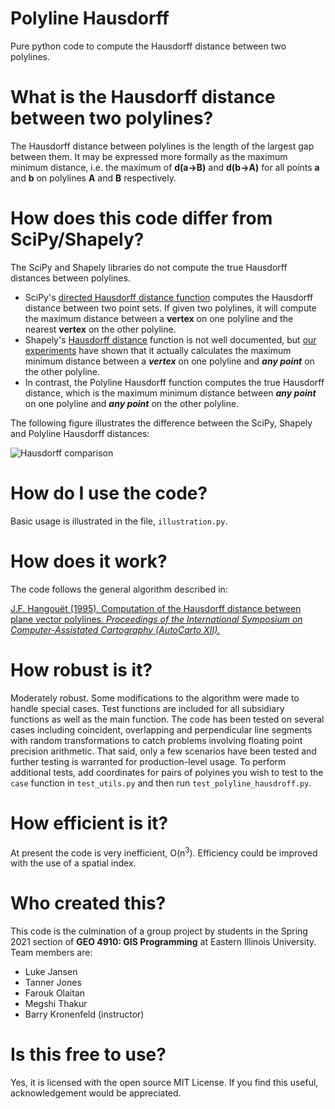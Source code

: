 # Polyline Hausdorff 
Pure python code to compute the Hausdorff distance between two polylines.

# What is the Hausdorff distance between two polylines?
The Hausdorff distance between polylines is the length of the largest gap between them. It may be expressed more formally as the maximum minimum distance, i.e. the maximum of **d(a&#8594;B)** and **d(b&#8594;A)** for all points **a** and **b** on polylines **A** and **B** respectively. 

# How does this code differ from SciPy/Shapely?
The SciPy and Shapely libraries do not compute the true Hausdorff distances between polylines.
* SciPy's [directed Hausdorff distance function](https://docs.scipy.org/doc/scipy/reference/generated/scipy.spatial.distance.directed_hausdorff.html) computes the Hausdorff distance between two point sets. If given two polylines, it will compute the maximum distance between a **vertex** on one polyline and the nearest **vertex** on the other polyline. 
* Shapely's [Hausdorff distance](https://shapely.readthedocs.io/en/stable/manual.html#general-attributes-and-methods) function is not well documented, but [our experiments](https://generalisation.icaci.org/downloads/abs2019/Abs2019_paper_8.pdf) have shown that it actually calculates the maximum minimum distance between a ***vertex*** on one polyline and ***any point*** on the other polyline.
* In contrast, the Polyline Hausdorff function computes the true Hausdorff distance, which is the maximum minimum distance between ***any point*** on one polyline and ***any point*** on the other polyline.

The following figure illustrates the difference between the SciPy, Shapely and Polyline Hausdorff distances:

![Hausdorff comparison](https://user-images.githubusercontent.com/13248690/121942432-15951b00-cd16-11eb-9d6c-ea787f154f66.png)

# How do I use the code?
Basic usage is illustrated in the file, `illustration.py`.

# How does it work? 
The code follows the general algorithm described in:

[J.F. Hangou&#0235;t (1995). Computation of the Hausdorff distance between plane vector polylines. *Proceedings of the International Symposium on Computer-Assistated Cartography (AutoCarto XII).*](https://cartogis.org/docs/proceedings/archive/auto-carto-12/pdf/computation-of-the-hausdorff-distance-between-plane.pdf)

# How robust is it?
Moderately robust. Some modifications to the algorithm were made to handle special cases. Test functions are included for all subsidiary functions as well as the main function. The code has been tested on several cases including coincident, overlapping and perpendicular line segments with random transformations to catch problems involving floating point precision arithmetic. That said, only a few scenarios have been tested and further testing is warranted for production-level usage. To perform additional tests, add coordinates for pairs of polyines you wish to test to the `case` function in `test_utils.py` and then run `test_polyline_hausdroff.py`.

# How efficient is it?
At present the code is very inefficient, O(n<sup>3</sup>). Efficiency could be improved with the use of a spatial index. 

# Who created this?
This code is the culmination of a group project by students in the Spring 2021 section of **GEO 4910: GIS Programming** at Eastern Illinois University. Team members are:

* Luke Jansen
* Tanner Jones
* Farouk Olaitan
* Megshi Thakur
* Barry Kronenfeld (instructor)

# Is this free to use?
Yes, it is licensed with the open source MIT License. If you find this useful, acknowledgement would be appreciated.
